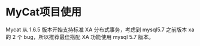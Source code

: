 # MyCat项目使用

Mycat 从 1.6.5 版本开始支持标准 XA 分布式事务，考虑到 mysql5.7 之前版本 xa 的 2 个 bug，所以推荐最佳搭配 XA 功能使用 mysql 5.7 版本。